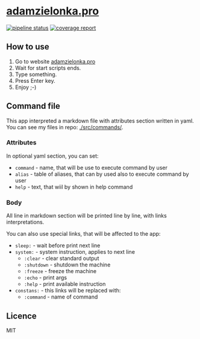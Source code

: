 # [adamzielonka.pro](https://adamzielonka.pro)

[![pipeline status](https://gitlab.com/adam-zielonka-pro/adamzielonka.pro/badges/master/pipeline.svg)](https://gitlab.com/adam-zielonka-pro/adamzielonka.pro/commits/master)
[![coverage report](https://gitlab.com/adam-zielonka-pro/adamzielonka.pro/badges/master/coverage.svg)](https://gitlab.com/adam-zielonka-pro/adamzielonka.pro/commits/master)

## How to use
1. Go to website [adamzielonka.pro](https://adamzielonka.pro)
2. Wait for start scripts ends. 
3. Type something.
4. Press Enter key.
5. Enjoy ;-)

## Command file

This app interpreted a markdown file with attributes section written in yaml. You can see my files in repo: [./src/commands/](./src/commands/).

### Attributes

In optional yaml section, you can set: 

- `command` - name, that will be use to execute command by user
- `alias` - table of aliases, that can by used also to execute command by user
- `help` - text, that wiil by shown in help command 

### Body

All line in markdown section will be printed line by line, with links interpretations.

You can also use special links, that will be affected to the app:

- `sleep:` - wait before print next line
- `system:` - system instruction, applies to next line
  - `:clear` - clear standard output
  - `:shutdown` - shutdown the machine
  - `:freeze` - freeze the machine
  - `:echo` - print args
  - `:help` - print available instruction
- `constans:` - this links will be replaced with:
  - `:command` - name of command

## Licence
MIT

